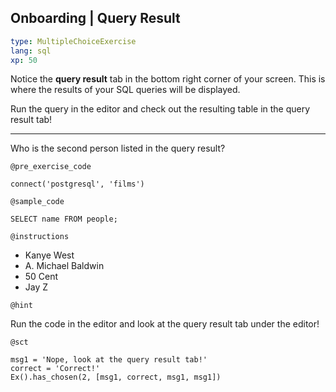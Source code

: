 ## Onboarding | Query Result

```yaml
type: MultipleChoiceExercise 
lang: sql 
xp: 50
```

Notice the **query result** tab in the bottom right corner of your screen. This is where the results of your SQL queries will be displayed.

Run the query in the editor and check out the resulting table in the query result tab!

<hr>

Who is the second person listed in the query result?

`@pre_exercise_code`

```{python}
connect('postgresql', 'films')
```

`@sample_code`

```{sql}
SELECT name FROM people;
```

`@instructions`

- Kanye West
- A. Michael Baldwin
- 50 Cent
- Jay Z

`@hint`

Run the code in the editor and look at the query result tab under the editor!

`@sct`

```{python}
msg1 = 'Nope, look at the query result tab!'
correct = 'Correct!'
Ex().has_chosen(2, [msg1, correct, msg1, msg1])
```